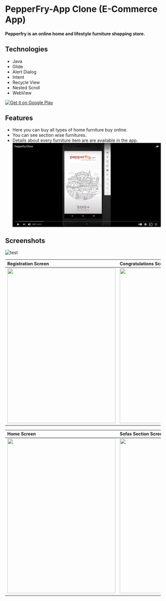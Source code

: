 # PepperFry-App Clone    (E-Commerce App)

#### Pepperfry is an online home and lifestyle furniture shopping store.

## Technologies
* Java
* Glide 
* Alert Dialog
* Intent
* Recycle View
* Nested Scroll
* WebView

<a href="https://play.google.com/store/apps/details?id=com.nipun.pepperfry">
    <img src="https://play.google.com/intl/en_us/badges/images/generic/en_badge_web_generic.png"
        alt="Get it on Google Play" height="80"/>
</a>

## Features
* Here you can buy all types of home furniture buy online.
* You can see section wise furnitures.
* Details about every furniture item are are available in the app.
[![Watch the video](https://github.com/lucifernipun22/PepperFry-App/blob/main/Screenshot%20(21).png)](https://www.youtube.com/watch?v=CzMT_ekBqes)

## Screenshots

![test](https://miro.medium.com/max/875/1*XPM6wnZdgwlFiBo0ZbG6Lw.jpeg)

|**Registration Screen**|**Congratulations Screen**|
|:---|:--|
|<img src=https://miro.medium.com/max/418/1*EEMNorsZMNg8CX04Twxfug.jpeg height="500px" width="350px"/>|<img src=https://miro.medium.com/max/418/1*FB-u1A79smTlReyEobUMHQ.jpeg height="500px" width="350px"/>

|**Home Screen**|**Sofas Section Screen**|
|:--|:--|
|<img src=https://miro.medium.com/max/418/1*SPmvr7NmA__BB2YdLOJgzg.jpeg height="500px" width="350px"/>|<img src=https://miro.medium.com/max/418/1*rJT7_0K5eGB_t0AewZJA2g.jpeg height="500px" width="350px"/>|

<br/><br/>

<!--# PepperFry-App

#Dependency 

dependencies {

    androidTestImplementation 'androidx.test.espresso:espresso-core:3.3.0'
    implementation 'com.github.bumptech.glide:glide:4.11.0'
    annotationProcessor 'com.github.bumptech.glide:compiler:4.11.0'
    implementation 'com.github.swapnil1104:OtpEditText:1.0.2-rc'
    implementation 'com.github.aabhasr1:OtpView:v1.1.2'
    implementation 'com.google.android.material:material:1.0.0'
    implementation 'com.github.ybq:Android-SpinKit:1.4.0'

}



#Screenshots

![mydigital(2)](https://miro.medium.com/max/418/1*FB-u1A79smTlReyEobUMHQ.jpeg);
![test1](https://miro.medium.com/max/418/1*SPmvr7NmA__BB2YdLOJgzg.jpeg);
![test1](https://miro.medium.com/max/418/1*rJT7_0K5eGB_t0AewZJA2g.jpeg)
![test1](https://miro.medium.com/max/418/1*EEMNorsZMNg8CX04Twxfug.jpeg);




#Uses To Build Project

Animation in Splash Screen.

Password Toggle.

WebView to Login With Facebook or Google.

Glide.

SavedInstance.

Alert Dialog.

Recycle View.

Fragments.
